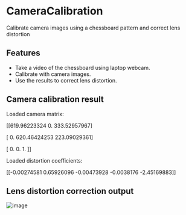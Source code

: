 # CameraCalibration
Calibrate camera images using a chessboard pattern and correct lens distortion

## Features
- Take a video of the chessboard using laptop webcam.
- Calibrate with camera images.
- Use the results to correct lens distortion.

## Camera calibration result
  Loaded camera matrix:

  
 [[619.96223324   0.         333.52957967]

 
 [  0.         620.46424253 223.09029361]

 
 [  0.           0.           1.        ]]

 
Loaded distortion coefficients:


 [[-0.00274581  0.65926096 -0.00473928 -0.0038176  -2.45169883]]

## Lens distortion correction output

![image](https://github.com/user-attachments/assets/61785d2f-1d93-47c5-b99c-3cf4ee334c39)
